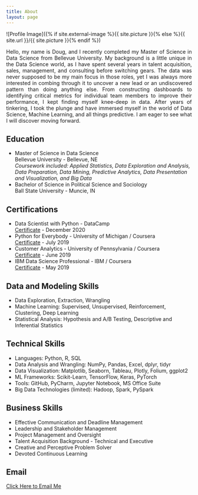 ```yaml
---
title: About
layout: page
---
```

![Profile Image]({% if site.external-image %}{{ site.picture }}{% else %}{{ site.url }}/{{ site.picture }}{% endif %})

<p align="justify">Hello, my name is Doug, and I recently completed my Master of Science in Data Science from Bellevue University. My background is a little unique in the Data Science world, as I have spent several years in talent acquisition, sales, management, and consulting before switching gears. The data was never supposed to be my main focus in those roles, yet I was always more interested in combing through it to uncover a new lead or an undiscovered pattern than doing anything else. From constructing dashboards to identifying critical metrics for individual team members to improve their performance, I kept finding myself knee-deep in data. After years of tinkering, I took the plunge and have immersed myself in the world of Data Science, Machine Learning, and all things predictive. I am eager to see what I will discover moving forward.</p>

<style>
dd { 
  display: block;
  margin-left: 0px;
}
</style>

<h2>Education</h2>

<ul>
	<li>Master of Science in Data Science
	<dd>Bellevue University - Bellevue, NE</dd>
	<dd><i>Coursework included: Applied Statistics, Data Exploration and Analysis, Data Preparation, Data Mining, Predictive Analytics, Data Presentation and Visualization, and Big Data</i></dd></li>
	<li>Bachelor of Science in Political Science and Sociology
	<dd>Ball State University - Muncie, IN</dd></li>
</ul>

<h2>Certifications</h2>

<ul>
	<li>Data Scientist with Python - DataCamp
		<dd><a href="https://www.datacamp.com/statement-of-accomplishment/track/69ad72f42720fe75ab27ac33644283403d75d970">Certificate</a> - December 2020</dd></li>
	<li>Python for Everybody - University of Michigan / Coursera
		<dd><a href="https://www.coursera.org/account/accomplishments/specialization/certificate/L9VNF5QV582R">Certificate</a> - July 2019</dd></li>
	<li>Customer Analytics - University of Pennsylvania / Coursera
		<dd><a href="https://www.coursera.org/account/accomplishments/certificate/ZBG8PB8PUGCR">Certificate</a> - June 2019</dd></li>
	<li>IBM Data Science Professional - IBM / Coursera
		  <dd><a href="https://www.coursera.org/account/accomplishments/specialization/certificate/QZUJQK6TX9FM">Certificate</a> - May 2019</dd></li>
</ul>

<h2>Data and Modeling Skills</h2>

<ul>
	<li>Data Exploration, Extraction, Wrangling</li>
	<li>Machine Learning: Supervised, Unsupervised, Reinforcement, Clustering, Deep Learning</li>
	<li>Statistical Analysis: Hypothesis and A/B Testing, Descriptive and Inferential Statistics</li>
</ul>

<h2>Technical Skills</h2>

<ul>
	<li>Languages: Python, R, SQL</li>
	<li>Data Analysis and Wrangling: NumPy, Pandas, Excel, dplyr, tidyr</li>
	<li>Data Visualization: Matplotlib, Seaborn, Tableau, Plotly, Folium, ggplot2</li>
	<li>ML Frameworks: Scikit-Learn, TensorFlow, Keras, PyTorch</li>
	<li>Tools: GitHub, PyCharm, Jupyter Notebook, MS Office Suite</li>
	<li>Big Data Technologies (limited): Hadoop, Spark, PySpark</li>
</ul>

<h2>Business Skills</h2>

<ul>
	<li>Effective Communication and Deadline Management</li>
	<li>Leadership and Stakeholder Management</li>
	<li>Project Management and Oversight</li>
	<li>Talent Acquisition Background - Technical and Executive</li>
	<li>Creative and Perceptive Problem Solver </li>
	<li>Devoted Continuous Learning</li>
</ul>

<h2>Email</h2>
<a href="mailto:cdmarcum@mac.com">Click Here to Email Me</a>
